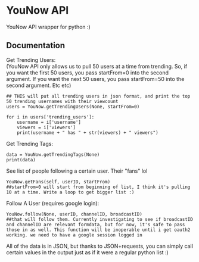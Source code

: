 # YouNow API  
  
YouNow API wrapper for python :)  
  
## Documentation  
  
Get Trending Users:  
(YouNow API only allows us to pull 50 users at a time from trending. So, if you want the first 50 users, you pass startFrom=0 into the second argument. If you want the next 50 users, you pass startFrom=50 into the second argument. Etc etc)  
```
## THIS will put all trending users in json format, and print the top 50 trending usernames with their viewcount
users = YouNow.getTrendingUsers(None, startFrom=0)

for i in users['trending_users']:
    username = i['username']
    viewers = i['viewers']
    print(username + " has " + str(viewers) + " viewers")
```  
  
Get Trending Tags:  
```  
data = YouNow.getTrendingTags(None) 
print(data)  
```   
See list of people following a certain user. Their "fans" lol  
```
YouNow.getFans(self, userID, startFrom)
##startFrom=0 will start from beginning of list, I think it's pulling 10 at a time. Write a loop to get bigger list :)
```  
    
Follow A User (requires google login):
```
YouNow.follow(None, userID, channelID, broadcastID)
##that will follow them. Currently investigating to see if broadcastID and channelID are relevant formdata, but for now, it's safe to pass those in as well. This function will be inoperable until i get oauth2 working. we need to have a google session logged in
```  
All of the data is in JSON, but thanks to JSON+requests, you can simply call certain values in the output just as if it were a regular python list :)

